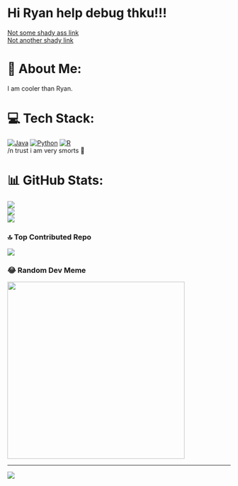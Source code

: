 # Hi Ryan help debug thku!!!
[Not some shady ass link](https://github.com/bryangohcx/CS2040/blob/main/almostunionfind.java)  
[Not another shady link](https://github.com/bryangohcx/CS2040/blob/main/kattisquest.java)

# 💫 About Me:
I am cooler than Ryan.

<!--## 🌐 Socials:
[![Instagram](https://img.shields.io/badge/Instagram-%23E4405F.svg?logo=Instagram&logoColor=white)](https://instagram.com/bryangohcx) -->

# 💻 Tech Stack:
[![Java](https://img.shields.io/badge/java-%23ED8B00.svg?style=for-the-badge&logo=openjdk&logoColor=white)](https://docs.oracle.com/javase/8/docs/api/) [![Python](https://img.shields.io/badge/python-3670A0?style=for-the-badge&logo=python&logoColor=ffdd54)](https://docs.python.org/3/) [![R](https://img.shields.io/badge/r-%23276DC3.svg?style=for-the-badge&logo=r&logoColor=white)](https://www.tutorialspoint.com/r/r_factors.htm)  
/n trust i am very smorts 🧠
# 📊 GitHub Stats:
![](https://github-readme-stats.vercel.app/api?username=bryangohcx&theme=dark&hide_border=false&include_all_commits=false&count_private=false)<br/>
![](https://github-readme-streak-stats.herokuapp.com/?user=bryangohcx&theme=dark&hide_border=false)<br/>
![](https://github-readme-stats.vercel.app/api/top-langs/?username=bryangohcx&theme=dark&hide_border=false&include_all_commits=false&count_private=false&layout=compact)

### 🔝 Top Contributed Repo
![](https://github-contributor-stats.vercel.app/api?username=bryangohcx&limit=5&theme=dark&combine_all_yearly_contributions=true)

### 😂 Random Dev Meme
<img src='https://randommeme-five.vercel.app/' style="height: 400px;"/>

---
[![](https://visitcount.itsvg.in/api?id=bryangohcx&icon=0&color=0)](https://visitcount.itsvg.in)
